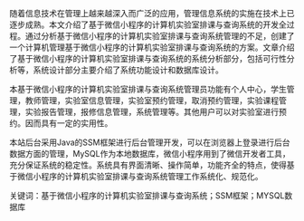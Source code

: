 随着信息技术在管理上越来越深入而广泛的应用，管理信息系统的实施在技术上已逐步成熟。本文介绍了基于微信小程序的计算机实验室排课与查询系统的开发全过程。通过分析基于微信小程序的计算机实验室排课与查询系统管理的不足，创建了一个计算机管理基于微信小程序的计算机实验室排课与查询系统的方案。文章介绍了基于微信小程序的计算机实验室排课与查询系统的系统分析部分，包括可行性分析等，系统设计部分主要介绍了系统功能设计和数据库设计。

本基于微信小程序的计算机实验室排课与查询系统管理员功能有个人中心，学生管理，教师管理，实验室信息管理，实验室预约管理，取消预约管理，实验课程管理，实验报告管理，报修信息管理，系统管理等。其他用户可以对实验室进行预约。因而具有一定的实用性。

本站后台采用Java的SSM框架进行后台管理开发，可以在浏览器上登录进行后台数据方面的管理，MySQL作为本地数据库，微信小程序用到了微信开发者工具，充分保证系统的稳定性。系统具有界面清晰、操作简单，功能齐全的特点，使得基于微信小程序的计算机实验室排课与查询系统管理工作系统化、规范化。

关键词：基于微信小程序的计算机实验室排课与查询系统；SSM框架；MYSQL数据库

